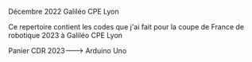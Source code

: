 Décembre 2022
Galiléo CPE Lyon


Ce repertoire contient les codes que j'ai fait pour la coupe de France de robotique 2023 à Galiléo CPE Lyon

Panier CDR 2023---> Arduino Uno
